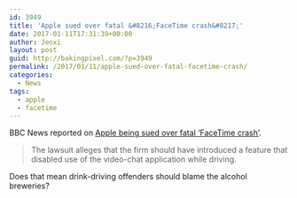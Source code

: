 ```yaml
---
id: 3949
title: 'Apple sued over fatal &#8216;FaceTime crash&#8217;'
date: 2017-01-11T17:31:39+00:00
author: Jenxi
layout: post
guid: http://bakingpixel.com/?p=3949
permalink: /2017/01/11/apple-sued-over-fatal-facetime-crash/
categories:
  - News
tags:
  - apple
  - facetime
---
```

BBC News reported on [Apple being sued over fatal &#8216;FaceTime crash&#8217;](http://www.bbc.com/news/technology-38496174).

> The lawsuit alleges that the firm should have introduced a feature that disabled use of the video-chat application while driving. 

Does that mean drink-driving offenders should blame the alcohol breweries?